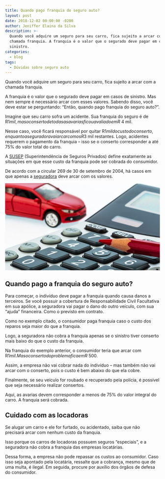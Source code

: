 ```yaml
---
title: Quando pago franquia do seguro auto?
layout: post
date: 2018-12-02 00:00:00 -0200
author: Jeniffer Elaina da Silva
description: >-
  Quando você adquire um seguro para seu carro, fica sujeito a arcar com a
  chamada franquia. A franquia é o valor que o segurado deve pagar em casos de
  sinistro.
categories:
  - blog
tags:
  - Dúvidas sobre seguro auto
---
```


Quando voc&ecirc; adquire um seguro para seu carro, fica sujeito a arcar com a chamada franquia.

A franquia &eacute; o valor que o segurado deve pagar em casos de sinistro. Mas nem sempre &eacute; necess&aacute;rio arcar com esses valores. Sabendo disso, voc&ecirc; deve estar se perguntando: “Ent&atilde;o, quando pago franquia do seguro auto?”.

Imagine que seu carro sofra um acidente. Sua franquia do seguro &eacute; de R$1 mil, mas o conserto de todas as avarias ficou avaliado em R$ 4 mil.

Nesse caso, voc&ecirc; ficar&aacute; respons&aacute;vel por quitar R$1 mil do custo do conserto, enquanto a seguradora vai arcar com os R$3 mil restantes. Logo, acidentes requerem o pagamento da franquia – isso se o conserto corresponder a at&eacute; 75% do valor total do carro.

A [SUSEP](http://www.susep.gov.br/) (Superintend&ecirc;ncia de Seguros Privados) define exatamente as situa&ccedil;&otilde;es em que esse custo da franquia pode ser cobrada do consumidor.

De acordo com a circular 269 de 30 de setembro de 2004, h&aacute; casos em que apenas a [seguradora](https://www.segurodeautomovel.org/5-seguradoras-mais-confiaveis) deve arcar com os valores.

![Quando pago franquia do seguro auto?](/uploads/quando-pago-franquia-do-seguro-auto.jpg "Quando pago franquia do seguro auto?")

## Quando pago a franquia do seguro auto?

Para come&ccedil;ar, o indiv&iacute;duo deve pagar a franquia quando causa danos a terceiros. Se voc&ecirc; possuir a cobertura de Responsabilidade Civil Facultativa em sua ap&oacute;lice, a seguradora vai pagar o dano do outro ve&iacute;culo, com sua “ajuda” financeira. Como o previsto em contrato.

Como no exemplo citado, o consumidor paga franquia caso o custo dos reparos seja maior do que a franquia.

Logo, a seguradora n&atilde;o cobra a franquia apenas se o sinistro tiver conserto mais baixo do que o custo da franquia.

Na franquia do exemplo anterior, o consumidor teria que arcar com R$1 mil. Mas o conserto do problema fica em R$ 500.

Assim, a empresa n&atilde;o vai cobrar nada do indiv&iacute;duo – mas tamb&eacute;m n&atilde;o vai arcar com o conserto, pois o custo &eacute; bem abaixo do que ela cobre.

Finalmente, se seu ve&iacute;culo for roubado e recuperado pela pol&iacute;cia, &eacute; poss&iacute;vel que seja necess&aacute;rio realizar consertos.

Aqui, as avarias devem corresponder a menos de 75% do valor integral do carro. A franquia ser&aacute; cobrada.

## Cuidado com as locadoras

Se alugar um carro e ele for furtado, ou acidentado, saiba que n&atilde;o precisar&aacute; arcar com nenhum custo da franquia.

Isso porque os carros de locadoras possuem seguros “especiais”, e a seguradora n&atilde;o cobra a franquia das empresas locat&aacute;rias.

Dessa forma, a empresa n&atilde;o pode repassar os custos ao consumidor. Caso isso seja apontado pela locat&aacute;ria, ressalte que a cobran&ccedil;a, mesmo que de uma multa, &eacute; ilegal. Em seguida, procure por aux&iacute;lio dos &oacute;rg&atilde;os de defesa do consumidor.